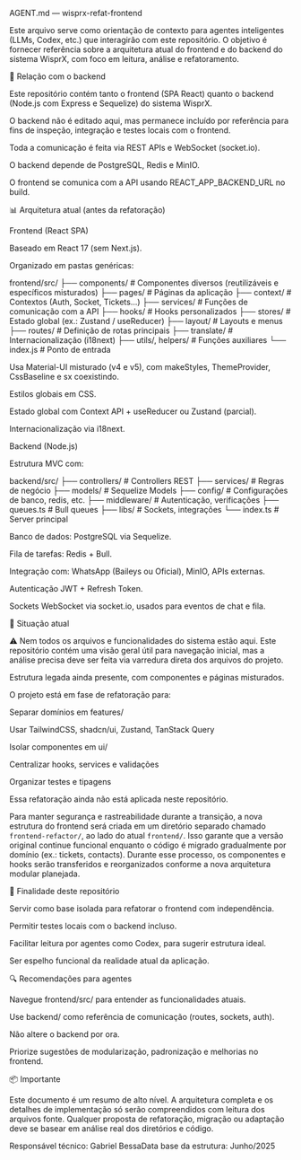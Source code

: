 AGENT.md — wisprx-refat-frontend

Este arquivo serve como orientação de contexto para agentes inteligentes (LLMs, Codex, etc.) que interagirão com este repositório. O objetivo é fornecer referência sobre a arquitetura atual do frontend e do backend do sistema WisprX, com foco em leitura, análise e refatoramento.

🔄 Relação com o backend

Este repositório contém tanto o frontend (SPA React) quanto o backend (Node.js com Express e Sequelize) do sistema WisprX.

O backend não é editado aqui, mas permanece incluído por referência para fins de inspeção, integração e testes locais com o frontend.

Toda a comunicação é feita via REST APIs e WebSocket (socket.io).

O backend depende de PostgreSQL, Redis e MinIO.

O frontend se comunica com a API usando REACT_APP_BACKEND_URL no build.

📊 Arquitetura atual (antes da refatoração)

Frontend (React SPA)

Baseado em React 17 (sem Next.js).

Organizado em pastas genéricas:

frontend/src/
├── components/         # Componentes diversos (reutilizáveis e específicos misturados)
├── pages/              # Páginas da aplicação
├── context/            # Contextos (Auth, Socket, Tickets...)
├── services/           # Funções de comunicação com a API
├── hooks/              # Hooks personalizados
├── stores/             # Estado global (ex.: Zustand / useReducer)
├── layout/             # Layouts e menus
├── routes/             # Definição de rotas principais
├── translate/          # Internacionalização (i18next)
├── utils/, helpers/    # Funções auxiliares
└── index.js            # Ponto de entrada

Usa Material-UI misturado (v4 e v5), com makeStyles, ThemeProvider, CssBaseline e sx coexistindo.

Estilos globais em CSS.

Estado global com Context API + useReducer ou Zustand (parcial).

Internacionalização via i18next.

Backend (Node.js)

Estrutura MVC com:

backend/src/
├── controllers/        # Controllers REST
├── services/           # Regras de negócio
├── models/             # Sequelize Models
├── config/             # Configurações de banco, redis, etc.
├── middleware/         # Autenticação, verificações
├── queues.ts           # Bull queues
├── libs/               # Sockets, integrações
└── index.ts            # Server principal

Banco de dados: PostgreSQL via Sequelize.

Fila de tarefas: Redis + Bull.

Integração com: WhatsApp (Baileys ou Oficial), MinIO, APIs externas.

Autenticação JWT + Refresh Token.

Sockets WebSocket via socket.io, usados para eventos de chat e fila.

📅 Situação atual

⚠️ Nem todos os arquivos e funcionalidades do sistema estão aqui. Este repositório contém uma visão geral útil para navegação inicial, mas a análise precisa deve ser feita via varredura direta dos arquivos do projeto.

Estrutura legada ainda presente, com componentes e páginas misturados.

O projeto está em fase de refatoração para:

Separar domínios em features/

Usar TailwindCSS, shadcn/ui, Zustand, TanStack Query

Isolar componentes em ui/

Centralizar hooks, services e validações

Organizar testes e tipagens

Essa refatoração ainda não está aplicada neste repositório.

Para manter segurança e rastreabilidade durante a transição, a nova estrutura do frontend será criada em um diretório separado chamado `frontend-refactor/`, ao lado do atual `frontend/`. Isso garante que a versão original continue funcional enquanto o código é migrado gradualmente por domínio (ex.: tickets, contacts). Durante esse processo, os componentes e hooks serão transferidos e reorganizados conforme a nova arquitetura modular planejada.

🚀 Finalidade deste repositório

Servir como base isolada para refatorar o frontend com independência.

Permitir testes locais com o backend incluso.

Facilitar leitura por agentes como Codex, para sugerir estrutura ideal.

Ser espelho funcional da realidade atual da aplicação.

🔍 Recomendações para agentes

Navegue frontend/src/ para entender as funcionalidades atuais.

Use backend/ como referência de comunicação (routes, sockets, auth).

Não altere o backend por ora.

Priorize sugestões de modularização, padronização e melhorias no frontend.


📦 Importante

Este documento é um resumo de alto nível. A arquitetura completa e os detalhes de implementação só serão compreendidos com leitura dos arquivos fonte. Qualquer proposta de refatoração, migração ou adaptação deve se basear em análise real dos diretórios e código.

Responsável técnico: Gabriel BessaData base da estrutura: Junho/2025
